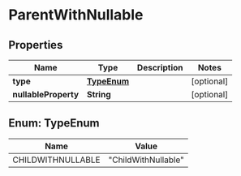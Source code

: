 

# ParentWithNullable


## Properties

| Name | Type | Description | Notes |
|------------ | ------------- | ------------- | -------------|
|**type** | [**TypeEnum**](#TypeEnum) |  |  [optional] |
|**nullableProperty** | **String** |  |  [optional] |



## Enum: TypeEnum

| Name | Value |
|---- | -----|
| CHILDWITHNULLABLE | &quot;ChildWithNullable&quot; |




